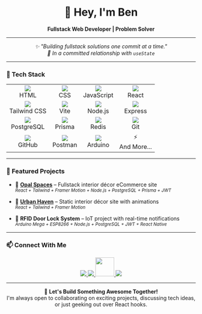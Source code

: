 <!-- Profile Header -->
<h1 align="center">👋 Hey, I'm Ben</h1>
<p align="center">
  <b>Fullstack Web Developer | Problem Solver </b>
</p>

---

<p align="center">
  <i>✨ "Building fullstack solutions one commit at a time."<br/>
  💙 In a committed relationship with <code>useState</code></i>
</p>

---

### 🚀 Tech Stack

<table align="center">
  <tr>
    <td align="center"><img src="https://skillicons.dev/icons?i=html" /><br/>HTML</td>
    <td align="center"><img src="https://skillicons.dev/icons?i=css" /><br/>CSS</td>
    <td align="center"><img src="https://skillicons.dev/icons?i=js" /><br/>JavaScript</td>
    <td align="center"><img src="https://skillicons.dev/icons?i=react" /><br/>React</td>
  </tr>
  <tr>
    <td align="center"><img src="https://skillicons.dev/icons?i=tailwind" /><br/>Tailwind CSS</td>
    <td align="center"><img src="https://skillicons.dev/icons?i=vite" /><br/>Vite</td>
    <td align="center"><img src="https://skillicons.dev/icons?i=nodejs" /><br/>Node.js</td>
    <td align="center"><img src="https://skillicons.dev/icons?i=express" /><br/>Express</td>
  </tr>
  <tr>
    <td align="center"><img src="https://skillicons.dev/icons?i=postgres" /><br/>PostgreSQL</td>
    <td align="center"><img src="https://skillicons.dev/icons?i=prisma" /><br/>Prisma</td>
    <td align="center"><img src="https://skillicons.dev/icons?i=redis" /><br/>Redis</td>
    <td align="center"><img src="https://skillicons.dev/icons?i=git" /><br/>Git</td>
  </tr>
  <tr>
    <td align="center"><img src="https://skillicons.dev/icons?i=github" /><br/>GitHub</td>
    <td align="center"><img src="https://skillicons.dev/icons?i=postman" /><br/>Postman</td>
    <td align="center"><img src="https://skillicons.dev/icons?i=arduino" /><br/>Arduino</td>
    <td align="center">⚡ <br/>And More...</td>
  </tr>
</table>

---

### 📌 Featured Projects

- 🏡  <a href="https://opalspaces.vercel.app/" target="_blank"><b>Opal Spaces</b></a> – Fullstack interior décor eCommerce site  
  <sub><i>React + Tailwind + Framer Motion + Node.js + PostgreSQL + Prisma + JWT </i></sub>

- 🏡 <a href="https://urbanhaven.vercel.com" target="_blank"><b>Urban Haven</b></a> – Static interior décor site with animations  
  <sub><i>React + Tailwind + Framer Motion</i></sub>

- 🔐 **RFID Door Lock System** – IoT project with real-time notifications  
  <sub><i>Arduino Mega + ESP8266 + Node.js + PostgreSQL + JWT + React Native </i></sub>

---

### 📫 Connect With Me

<p align="center">
  <a href="https://www.linkedin.com/in/ben-chigozie/" target="_blank">
    <img src="https://skillicons.dev/icons?i=linkedin" />
  </a>
  <a href="https://x.com/benchigozie_" target="_blank">
    <img src="https://skillicons.dev/icons?i=twitter" />
  </a>
  <a href="https://web.facebook.com/ben.chigozie.975424" target="_blank">
   <img src="https://cdn.jsdelivr.net/gh/devicons/devicon/icons/facebook/facebook-original.svg" width="50" />
  </a>
  <a href="https://www.instagram.com/bennchigozie/" target="_blank">
    <img src="https://skillicons.dev/icons?i=instagram" />
  </a>
</p>


---

<p align="center">
  💬 <b>Let's Build Something Awesome Together!</b><br/>
  I'm always open to collaborating on exciting projects, discussing tech ideas, or just geeking out over React hooks.
</p>
